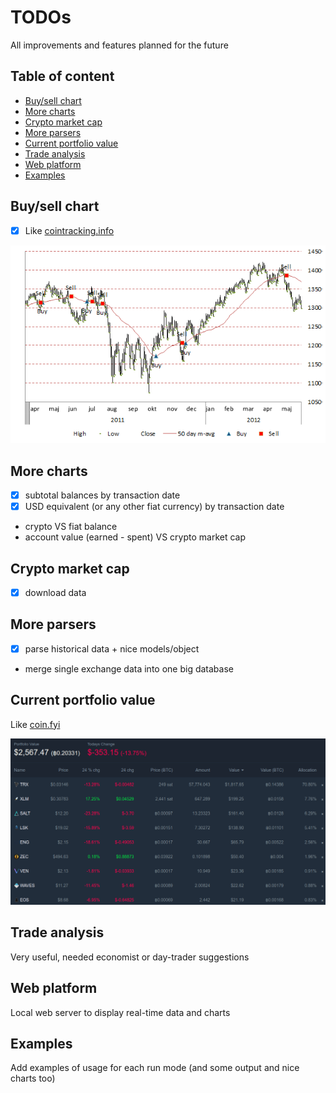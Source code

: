 # TODOs
All improvements and features planned for the future


## Table of content

- [Buy/sell chart](#buysell-chart)
- [More charts](#more-charts)
- [Crypto market cap](#crypto-market-cap)
- [More parsers](#more-parsers)
- [Current portfolio value](#current-portfolio-value)
- [Trade analysis](#trade-analysis)
- [Web platform](#web-platform)
- [Examples](#examples)


## Buy/sell chart
- [x] Like [cointracking.info](cointracking.info)

![Buy/sell chart](extra/todo/buysell-chart.png)


## More charts
- [x] subtotal balances by transaction date
- [x] USD equivalent (or any other fiat currency) by transaction date
- crypto VS fiat balance
- account value (earned - spent) VS crypto market cap


## Crypto market cap
- [x] download data


## More parsers
- [x] parse historical data + nice models/object
- merge single exchange data into one big database


## Current portfolio value
Like [coin.fyi](coin.fyi)

![Current portfolio value](extra/todo/current-portfolio-value.png)


## Trade analysis
Very useful, needed economist or day-trader suggestions


## Web platform
Local web server to display real-time data and charts


## Examples
Add examples of usage for each run mode (and some output and nice charts too)